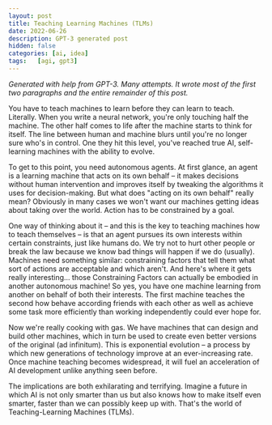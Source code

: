 ```yaml
---
layout: post
title: Teaching Learning Machines (TLMs)
date: 2022-06-26
description: GPT-3 generated post
hidden: false
categories: [ai, idea]
tags:   [agi, gpt3]
---
```


*Generated with help from GPT-3. Many attempts. It wrote most of the first two paragraphs and the entire remainder of this post.*

You have to teach machines to learn before they can learn to teach. Literally. When you write a neural network, you're only touching half the machine. The other half comes to life after the machine starts to think for itself. The line between human and machine blurs until you're no longer sure who's in control. One they hit this level, you've reached true AI, self-learning machines with the ability to evolve.

To get to this point, you need autonomous agents. At first glance, an agent is a learning machine that acts on its own behalf – it makes decisions without human intervention and improves itself by tweaking the algorithms it uses for decision-making. But what does "acting on its own behalf" really mean? Obviously in many cases we won't want our machines getting ideas about taking over the world. Action has to be constrained by a goal.

One way of thinking about it – and this is the key to teaching machines how to teach themselves – is that an agent pursues its own interests within certain constraints, just like humans do. We try not to hurt other people or break the law because we know bad things will happen if we do (usually). Machines need something similar: constraining factors that tell them what sort of actions are acceptable and which aren't. And here's where it gets really interesting… those Constraining Factors can actually be embodied in another autonomous machine! So yes, you have one machine learning from another on behalf of both their interests. The first machine teaches the second how behave according friends with each other as well as achieve some task more efficiently than working independently could ever hope for.

Now we're really cooking with gas. We have machines that can design and build other machines, which in turn be used to create even better versions of the original (ad infinitum). This is exponential evolution – a process by which new generations of technology improve at an ever-increasing rate. Once machine teaching becomes widespread, it will fuel an acceleration of AI development unlike anything seen before.

The implications are both exhilarating and terrifying. Imagine a future in which AI is not only smarter than us but also knows how to make itself even smarter, faster than we can possibly keep up with. That's the world of Teaching-Learning Machines (TLMs).
